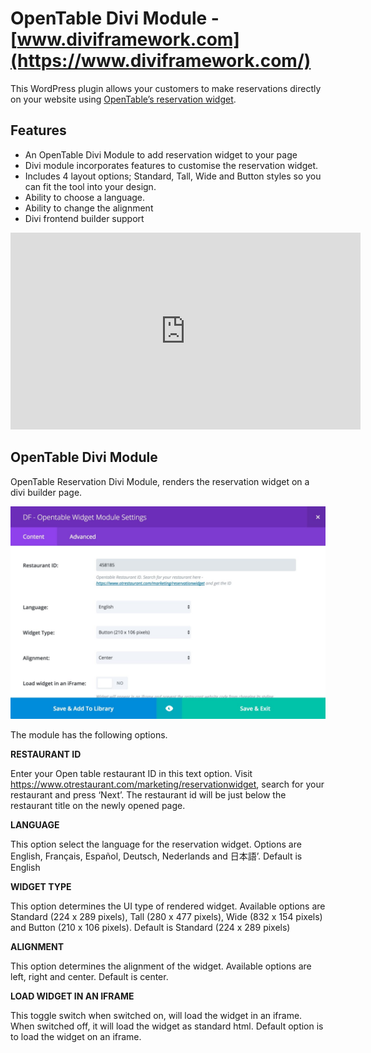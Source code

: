 # OpenTable Divi Module - [www.diviframework.com](https://www.diviframework.com/)

This WordPress plugin allows your customers to make reservations directly on your website using [OpenTable’s reservation widget](https://www.opentable.com/start/home).

## Features

* An OpenTable Divi Module to add reservation widget to your page
* Divi module incorporates features to customise the reservation widget.
* Includes 4 layout options; Standard, Tall, Wide and Button styles so you can fit the tool into your design.
* Ability to choose a language.
* Ability to change the alignment
* Divi frontend builder support

<iframe width="560" height="315" src="https://www.youtube.com/embed/4aPx8uUNNjc" frameborder="0" allow="accelerometer; autoplay; encrypted-media; gyroscope; picture-in-picture" allowfullscreen></iframe>

## OpenTable Divi Module

OpenTable Reservation Divi Module, renders the reservation widget on a divi builder page.

![OpenTable divi module screenshot](assets/opentable-reservation-module-options.jpg "OpenTable divi module screenshot")

The module has the following options.

**RESTAURANT ID**

Enter your Open table restaurant ID in this text option. Visit https://www.otrestaurant.com/marketing/reservationwidget, search for your restaurant and press ‘Next’. The restaurant id will be just below the restaurant title on the newly opened page.

**LANGUAGE**

This option select the language for the reservation widget. Options are English, Français, Español, Deutsch, Nederlands and 日本語’. Default is English

**WIDGET TYPE**

This option determines the UI type of rendered widget. Available options are Standard (224 x 289 pixels), Tall (280 x 477 pixels), Wide (832 x 154 pixels) and Button (210 x 106 pixels). Default is Standard (224 x 289 pixels)

**ALIGNMENT**

This option determines the alignment of the widget. Available options are left, right and center. Default is center.

**LOAD WIDGET IN AN IFRAME**

This toggle switch when switched on, will load the widget in an iframe. When switched off, it will load the widget as standard html. Default option is to load the widget on an iframe.

